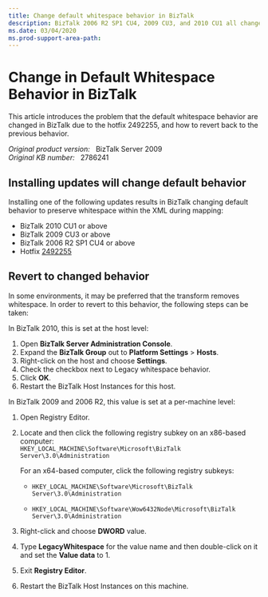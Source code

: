 ```yaml
---
title: Change default whitespace behavior in BizTalk
description: BizTalk 2006 R2 SP1 CU4, 2009 CU3, and 2010 CU1 all changed the default whitespace behavior in BizTalk due to the inclusion of hotfix 2492255.  This article notifies users and provides instructions on how to revert back to the previous behavior if needed.
ms.date: 03/04/2020
ms.prod-support-area-path:
---
```

# Change in Default Whitespace Behavior in BizTalk

This article introduces the problem that the default whitespace behavior are changed in BizTalk due to the hotfix 2492255, and how to revert back to the previous behavior.

_Original product version:_ &nbsp; BizTalk Server 2009  
_Original KB number:_ &nbsp; 2786241

## Installing updates will change default behavior

Installing one of the following updates results in BizTalk changing default behavior to preserve whitespace within the XML during mapping:

- BizTalk 2010 CU1 or above
- BizTalk 2009 CU3 or above
- BizTalk 2006 R2 SP1 CU4 or above
- Hotfix [2492255](https://support.microsoft.com/help/2492255)

## Revert to changed behavior

In some environments, it may be preferred that the transform removes whitespace. In order to revert to this behavior, the following steps can be taken:

In BizTalk 2010, this is set at the host level:

1. Open **BizTalk Server Administration Console**.
2. Expand the **BizTalk Group** out to **Platform Settings** > **Hosts**.
3. Right-click on the host and choose **Settings**.
4. Check the checkbox next to Legacy whitespace behavior.
5. Click **OK**.
6. Restart the BizTalk Host Instances for this host.

In BizTalk 2009 and 2006 R2, this value is set at a per-machine level:

1. Open Registry Editor.
2. Locate and then click the following registry subkey on an x86-based computer:  
    `HKEY_LOCAL_MACHINE\Software\Microsoft\BizTalk Server\3.0\Administration`

    For an x64-based computer, click the following registry subkeys:

    - `HKEY_LOCAL_MACHINE\Software\Microsoft\BizTalk Server\3.0\Administration`

    - `HKEY_LOCAL_MACHINE\Software\Wow6432Node\Microsoft\BizTalk Server\3.0\Administration`

3. Right-click and choose **DWORD** value.
4. Type **LegacyWhitespace** for the value name and then double-click on it and set the **Value data** to 1.
5. Exit **Registry Editor**.
6. Restart the BizTalk Host Instances on this machine.
